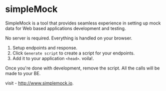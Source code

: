 # simpleMock

SimpleMock is a tool that provides seamless experience in setting up mock data for
Web based applications development and testing.

No server is required. Everything is handled on your browser. 

1. Setup endpoints and response.
2. Click `Generate script` to create a script for your endpoints.
3. Add it to your application `<head>`. voila!.

Once you're done with development, remove the script. All the calls will be made to your BE.

visit - http://www.simplemock.io.
